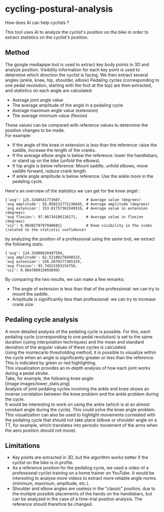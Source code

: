 # cycling-postural-analysis
How does AI can help cyclists ?

This tool uses AI to analyze the cyclist's position on the bike in order to extract statistics on the cyclist's position.  

## Method
The google mediapipe tool is used to extract key body points in 3D and analyze position. Visibility information for each key point is used to determine which direction the cyclist is facing.
We then extract several angles (ankle, knee, hip, shoulder, elbow)
Pedaling cycles (corresponding to one pedal revolution, starting with the foot at the top) are then extracted, and statistics on each angle are calculated:   
 - Average joint angle value  
 - The average amplitude of the angle in a pedaling cycle  
 - Average maximum angle value (extension)  
 - The average minimum value (flexion)
  
These values can be compared with reference values to determine the position changes to be made.  
For example:  
 - If the angle of the knee in extension is less than the reference: raise the saddle, increase the length of the cranks.  
 - If the average elbow angle is below the reference: lower the handlebars, or stand up on the bike (unfold the elbows).  
 - If hip angle is below reference: Mount saddle, unfold elbows, move saddle forward, reduce crank length.  
 - If ankle angle amplitude is below reference: Use the ankle more in the pedaling cycle.
  
   
Here's an overview of the statistics we can get for the knee angel :  
```
{'avg': 125.3248541773607,           # Average value (degrees)
'avg amplitude': 55.050231772130445, # Average amplitude (degrees)
'avg extension': 153.01757363349316, # Average value in extension (degrees)
'avg flexion': 97.96734186136271,    # Average value in flexion (degrees)
'viz': 0.9830270797940601}           # Knee vizibility in the video (related to the statistic confidence)
```
by analyzing the position of a professional using the same tool, we extract the following stats:
```
{'avg': 124.31086628497594,
'avg amplitude': 62.52180270498533,
'avg extension': 156.2670177365329,
'avg flexion': 93.74521503154756,
'viz': 0.964780915093699}
```
By comparing the two results, we can make a few remarks:  
 - The angle of extension is less than that of the professional: we can try to mount the saddle.  
 - Amplitude is significantly less than professional: we can try to increase crank size.  



## Pedaling cycle analysis
A more detailed analysis of the pedaling cycle is possible.
For this, each pedaling cycle (corresponding to one pedal revolution) is set to the same duration (using interpolation techniques) and the mean and standard deviation of the angular values of these cycles is calculated.  
Using the montecarlo thresholding method, it is possible to visualize within the cycle when an angle is significantly greater or less than the reference. This is indicated by green or red highlighting.   
This visualization provides an in-depth analysis of how each joint works during a pedal stroke.  
Take, for example, the following knee angle:  
[image images/lower_stats.png]  
Analysis of joint pedaling cycles involving the ankle and knee shows an inverse correlation between the knee problem and the ankle problem during the cycle.  
It would be interesting to work on using the ankle (which is at an almost constant angle during the cycle). This could solve the knee angle problem.
This visualization can also be used to highlight movements correlated with the pedaling cycle that should not take place (elbow or shoulder angle on a TT, for example, which translates into periodic movement of the arms when the aero position should not move).  

## Limitations
 - Key points are extracted in 3D, but the algorithm works better if the cyclist on the bike is in profile.
 - As a reference position for the pedaling cycle, we used a video of a professional cyclist training on a home trainer on YouTube. It would be interesting to analyse more videos to extract more reliable angle norms (minimum, maximum, amplitude, etc.).
 - Shoulder and elbow angles are useless in the "classic" position, due to the multiple possible placements of the hands on the handlebars, but can be analyzed in the case of a time-trial position analysis. The reference should therefore be changed.
